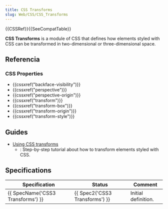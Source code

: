 ```yaml
---
title: CSS Transforms
slug: Web/CSS/CSS_Transforms
---
```


{{CSSRef}}{{SeeCompatTable}}

**CSS Transforms** is a module of CSS that defines how elements styled with CSS can be transformed in two-dimensional or three-dimensional space.

## Referencia

### CSS Properties

- {{cssxref("backface-visibility")}}
- {{cssxref("perspective")}}
- {{cssxref("perspective-origin")}}
- {{cssxref("transform")}}
- {{cssxref("transform-box")}}
- {{cssxref("transform-origin")}}
- {{cssxref("transform-style")}}

## Guides

- [Using CSS transforms](/pt-BR/docs/Web/CSS/CSS_Transforms/Using_CSS_transforms)
  - : Step-by-step tutorial about how to transform elements styled with CSS.

## Specifications

| Specification                                | Status                                   | Comment             |
| -------------------------------------------- | ---------------------------------------- | ------------------- |
| {{ SpecName('CSS3 Transforms') }} | {{ Spec2('CSS3 Transforms') }} | Initial definition. |
